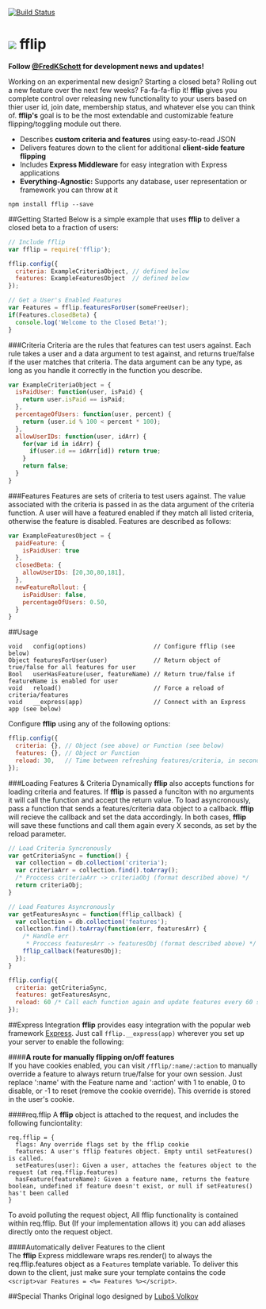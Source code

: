 [![Build Status](https://travis-ci.org/FredKSchott/fflip.png)](https://travis-ci.org/FredKSchott/fflip) 

<img src="http://fredkschott.com/images/fflipIcon2.png" /> fflip
============================ 
__Follow [@FredKSchott](http://www.twitter.com/fredkschott) for development news and updates!__

Working on an experimental new design? Starting a closed beta? Rolling out a new feature over the next few weeks? Fa-fa-fa-flip it! __fflip__ gives you complete control over releasing new functionality to your users based on thier user id, join date, membership status, and whatever else you can think of. __fflip's__ goal is to be the most extendable and customizable feature flipping/toggling module out there.

- Describes __custom criteria and features__ using easy-to-read JSON
- Delivers features down to the client for additional __client-side feature flipping__
- Includes __Express Middleware__ for easy integration with Express applications  
- __Everything-Agnostic:__ Supports any database, user representation or framework you can throw at it

```
npm install fflip --save
```

##Getting Started
Below is a simple example that uses __fflip__ to deliver a closed beta to a fraction of users:
```javascript
// Include fflip
var fflip = require('fflip');

fflip.config({
  criteria: ExampleCriteriaObject, // defined below
  features: ExampleFeaturesObject  // defined below
});

// Get a User's Enabled Features
var Features = fflip.featuresForUser(someFreeUser);
if(Features.closedBeta) {
  console.log('Welcome to the Closed Beta!');
}
```

###Criteria
Criteria are the rules that features can test users against. Each rule takes a user and a data argument to test against, and returns true/false if the user matches that criteria. The data argument can be any type, as long as you handle it correctly in the function you describe.
```javascript
var ExampleCriteriaObject = {
  isPaidUser: function(user, isPaid) {
    return user.isPaid == isPaid;
  },
  percentageOfUsers: function(user, percent) {
    return (user.id % 100 < percent * 100);
  },
  allowUserIDs: function(user, idArr) {
    for(var id in idArr) {
      if(user.id == idArr[id]) return true;
    }
    return false;
  }
}
```

###Features
Features are sets of criteria to test users against. The value associated with the criteria is passed in as the data argument of the criteria function. A user will have a featured enabled if they match all listed criteria, otherwise the feature is disabled. Features are described as follows:
```javascript
var ExampleFeaturesObject = {
  paidFeature: {
    isPaidUser: true
  },
  closedBeta: {
    allowUserIDs: [20,30,80,181],
  },
  newFeatureRollout: {
    isPaidUser: false,
    percentageOfUsers: 0.50,
  }
}
```

##Usage
```
void   config(options)                   // Configure fflip (see below)
Object featuresForUser(user)             // Return object of true/false for all features for user
Bool   userHasFeature(user, featureName) // Return true/false if featureName is enabled for user
void   reload()                          // Force a reload of criteria/features
void   __express(app)                    // Connect with an Express app (see below)
```

Configure __fflip__ using any of the following options:
```javascript
fflip.config({
  criteria: {}, // Object (see above) or Function (see below)
  features: {}, // Object or Function
  reload: 30,   // Time between refreshing features/criteria, in seconds
});
```

###Loading Features & Criteria Dynamically
__fflip__ also accepts functions for loading criteria and features. If __fflip__ is passed a funciton with no arguments it will call the function and accept the return value. To load asyncronously, pass a function that sends a features/criteria data object to a callback. __fflip__ will recieve the callback and set the data accordingly. In both cases, __fflip__ will save these functions and call them again every X seconds, as set by the reload parameter.
```javascript
// Load Criteria Syncronously
var getCriteriaSync = function() {
  var collection = db.collection('criteria');
  var criteriaArr = collection.find().toArray();
  /* Proccess criteriaArr -> criteriaObj (format described above) */
  return criteriaObj;
}

// Load Features Asyncronously
var getFeaturesAsync = function(fflip_callback) {
  var collection = db.collection('features');
  collection.find().toArray(function(err, featuresArr) {
    /* Handle err
     * Proccess featuresArr -> featuresObj (format described above) */
    fflip_callback(featuresObj);
  });
}

fflip.config({
  criteria: getCriteriaSync,
  features: getFeaturesAsync,
  reload: 60 /* Call each function again and update features every 60 secondss */
});
```


##Express Integration
__fflip__ provides easy integration with the popular web framework [Express](https://github.com/visionmedia/express). Just call ``fflip.__express(app)`` wherever you set up your server to enable the following:

####__A route for manually flipping on/off features__  
If you have cookies enabled, you can visit ``/fflip/:name/:action`` to manually override a feature to always return true/false for your own session. Just replace ':name' with the Feature name and ':action' with 1 to enable, 0 to disable, or -1 to reset (remove the cookie override). This override is stored in the user's cookie.

####req.fflip
A __fflip__ object is attached to the request, and includes the following funciontality:
```
req.fflip = {
  flags: Any override flags set by the fflip cookie
  features: A user's fflip features object. Empty until setFeatures() is called.
  setFeatures(user): Given a user, attaches the features object to the request (at req.fflip.features)
  hasFeature(featureName): Given a feature name, returns the feature boolean, undefined if feature doesn't exist, or null if setFeatures() has't been called
}
```
To avoid polluting the request object, All fflip functionality is contained within req.fflip. But (If your implementation allows it) you can add aliases directly onto the request object.

####Automatically deliver Features to the client  
The __fflip__ Express middleware wraps res.render() to always the req.fflip.features object as a  ``Features`` template variable. To deliver this down to the client, just make sure your template contains the code ``<script>var Features = <%= Features %></script>``.


##Special Thanks
Original logo designed by <a href="http://thenounproject.com/Luboš Volkov" target="_blank">Luboš Volkov</a>
